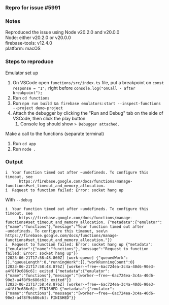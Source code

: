 ### Repro for issue #5991

### Notes

Reproduced the issue using Node v20.2.0 and v20.0.0\
Node: either v20.2.0 or v20.0.0\
firebase-tools: v12.4.0\
platform: macOS

### Steps to reproduce

Emulator set up


1. On VSCode open `functions/src/index.ts` file, put a breakpoint on `const response = "1";` right before `console.log("onCall - after breakpoint");`
2. Run `cd functions`
3. Run `npm run build && firebase emulators:start --inspect-functions --project demo-project`
4. Attach the debugger by clicking the "Run and Debug" tab on the side of VSCode, then click the play button
   1. Console log should show `> Debugger attached.`

Make a call to the functions (separate terminal)

1. Run `cd app`
2. Run `node .`

### Output

```
i  Your function timed out after ~undefineds. To configure this timeout, see
      https://firebase.google.com/docs/functions/manage-functions#set_timeout_and_memory_allocation.
i  Request to function failed: Error: socket hang up
```

With `--debug`

```
i  Your function timed out after ~undefineds. To configure this timeout, see
      https://firebase.google.com/docs/functions/manage-functions#set_timeout_and_memory_allocation. {"metadata":{"emulator":{"name":"functions"},"message":"Your function timed out after ~undefineds. To configure this timeout, see\n      https://firebase.google.com/docs/functions/manage-functions#set_timeout_and_memory_allocation."}}
i  Request to function failed: Error: socket hang up {"metadata":{"emulator":{"name":"functions"},"message":"Request to function failed: Error: socket hang up"}}
[2023-06-21T17:58:48.860Z] [work-queue] {"queuedWork":[],"queueLength":0,"runningWork":[],"workRunningCount":0}
[2023-06-21T17:58:48.876Z] [worker-~free~-6ac724ea-3c4a-40d6-90e3-a4f8f9c686c6]: exited {"metadata":{"emulator":{"name":"functions"},"message":"[worker-~free~-6ac724ea-3c4a-40d6-90e3-a4f8f9c686c6]: exited"}}
[2023-06-21T17:58:48.876Z] [worker-~free~-6ac724ea-3c4a-40d6-90e3-a4f8f9c686c6]: FINISHED {"metadata":{"emulator":{"name":"functions"},"message":"[worker-~free~-6ac724ea-3c4a-40d6-90e3-a4f8f9c686c6]: FINISHED"}}
```